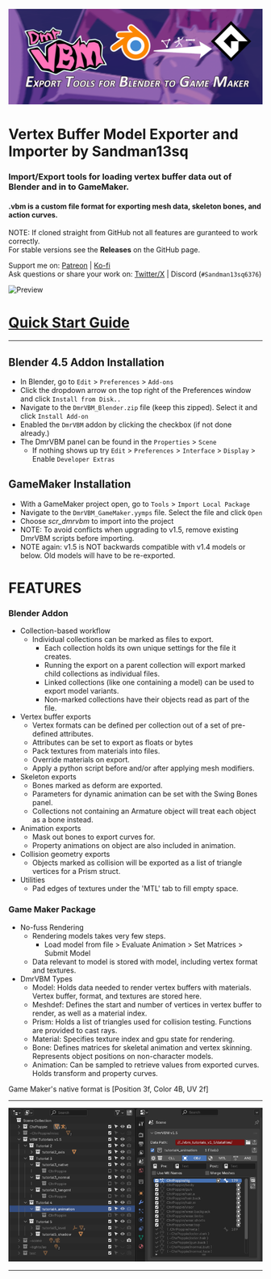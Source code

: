 ![Repo Banner](https://github.com/Sandman13sq/DmrVBM-blender-to-gms2/blob/main/images/banner.png)

# Vertex Buffer Model Exporter and Importer by Sandman13sq
### Import/Export tools for loading vertex buffer data out of Blender and in to GameMaker.

#### .vbm is a custom file format for exporting mesh data, skeleton bones, and action curves. 

NOTE: If cloned straight from GitHub not all features are guranteed to work correctly.  
For stable versions see the **Releases** on the GitHub page.

Support me on: [Patreon](https://www.patreon.com/sandman13sq) | [Ko-fi](https://ko-fi.com/sandman13sq)  
Ask questions or share your work on: [Twitter/X](https://twitter.com/Sandman13sq) | Discord (`#Sandman13sq6376`)

![Preview](https://github.com/Sandman13sq/DmrVBM-blender-to-gms2/blob/main/images/preview.gif)

# [Quick Start Guide](https://github.com/Sandman13sq/DmrVBM-blender-to-gms2/wiki/Quick-Start-Guide)

-----

## Blender 4.5 Addon Installation
* In Blender, go to `Edit` > `Preferences` > `Add-ons`
* Click the dropdown arrow on the top right of the Preferences window and click `Install from Disk..`
* Navigate to the `DmrVBM_Blender.zip` file (keep this zipped). Select it and click `Install Add-on`
* Enabled the `DmrVBM` addon by clicking the checkbox (if not done already.)
* The DmrVBM panel can be found in the `Properties` > `Scene`
     * If nothing shows up try `Edit` > `Preferences` > `Interface` > `Display` > Enable `Developer Extras`

## GameMaker Installation
* With a GameMaker project open, go to `Tools` > `Import Local Package`
* Navigate to the `DmrVBM_GameMaker.yymps` file. Select the file and click `Open`
* Choose *scr_dmrvbm* to import into the project
* NOTE: To avoid conflicts when upgrading to v1.5, remove existing DmrVBM scripts before importing.
* NOTE again: v1.5 is NOT backwards compatible with v1.4 models or below. Old models will have to be re-exported.

# FEATURES
### Blender Addon
- Collection-based workflow
	- Individual collections can be marked as files to export.
		- Each collection holds its own unique settings for the file it creates.
		- Running the export on a parent collection will export marked child collections as individual files.
		- Linked collections (like one containing a model) can be used to export model variants.
		- Non-marked collections have their objects read as part of the file.
- Vertex buffer exports
	- Vertex formats can be defined per collection out of a set of pre-defined attributes.
	- Attributes can be set to export as floats or bytes
	- Pack textures from materials into files.
	- Override materials on export.
	- Apply a python script before and/or after applying mesh modifiers.
- Skeleton exports
	- Bones marked as deform are exported.
	- Parameters for dynamic animation can be set with the Swing Bones panel.
	- Collections not containing an Armature object will treat each object as a bone instead.
- Animation exports
	- Mask out bones to export curves for.
	- Property animations on object are also included in animation.
- Collision geometry exports
	- Objects marked as collision will be exported as a list of triangle vertices for a Prism struct.
- Utilities
	- Pad edges of textures under the 'MTL' tab to fill empty space.

### Game Maker Package
- No-fuss Rendering
	- Rendering models takes very few steps.
		- Load model from file > Evaluate Animation > Set Matrices > Submit Model
	- Data relevant to model is stored with model, including vertex format and textures.
- DmrVBM Types
	- Model: Holds data needed to render vertex buffers with materials. Vertex buffer, format, and textures are stored here.
	- Meshdef: Defines the start and number of vertices in vertex buffer to render, as well as a material index.
	- Prism: Holds a list of triangles used for collision testing. Functions are provided to cast rays.
	- Material: Specifies texture index and gpu state for rendering.
	- Bone: Defines matrices for skeletal animation and vertex skinning. Represents object positions on non-character models.
	- Animation: Can be sampled to retrieve values from exported curves. Holds transform and property curves.

Game Maker's native format is [Position 3f, Color 4B, UV 2f]

-----------------------------------------------------------------------------------------------

![Addon Panels](https://github.com/Sandman13sq/DmrVBM-blender-to-gms2/blob/main/images/addon.png)

-----------------------------------------------------------------------------------------------

